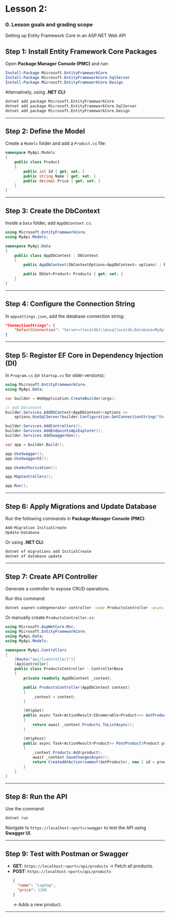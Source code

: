 # Lesson 2:

### 0. Lesson goals and grading scope
Setting up Entity Framework Core in an ASP.NET Web API

## Step 1: Install Entity Framework Core Packages
Open **Package Manager Console (PMC)** and run:

```powershell
Install-Package Microsoft.EntityFrameworkCore
Install-Package Microsoft.EntityFrameworkCore.SqlServer
Install-Package Microsoft.EntityFrameworkCore.Design
```

Alternatively, using **.NET CLI**:

```bash
dotnet add package Microsoft.EntityFrameworkCore
dotnet add package Microsoft.EntityFrameworkCore.SqlServer
dotnet add package Microsoft.EntityFrameworkCore.Design
```

---

## Step 2: Define the Model
Create a `Models` folder and add a `Product.cs` file:

```csharp
namespace MyApi.Models
{
    public class Product
    {
        public int Id { get; set; }
        public string Name { get; set; }
        public decimal Price { get; set; }
    }
}
```

---

## Step 3: Create the DbContext
Inside a `Data` folder, add `AppDbContext.cs`:

```csharp
using Microsoft.EntityFrameworkCore;
using MyApi.Models;

namespace MyApi.Data
{
    public class AppDbContext : DbContext
    {
        public AppDbContext(DbContextOptions<AppDbContext> options) : base(options) { }

        public DbSet<Product> Products { get; set; }
    }
}
```

---

## Step 4: Configure the Connection String
In `appsettings.json`, add the database connection string:

```json
"ConnectionStrings": {
    "DefaultConnection": "Server=(localdb)\\mssqllocaldb;Database=MyApiDb;Trusted_Connection=True;"
}
```

---

## Step 5: Register EF Core in Dependency Injection (DI)
In `Program.cs` (or `Startup.cs` for older versions):

```csharp
using Microsoft.EntityFrameworkCore;
using MyApi.Data;

var builder = WebApplication.CreateBuilder(args);

// Add DbContext
builder.Services.AddDbContext<AppDbContext>(options =>
    options.UseSqlServer(builder.Configuration.GetConnectionString("DefaultConnection")));

builder.Services.AddControllers();
builder.Services.AddEndpointsApiExplorer();
builder.Services.AddSwaggerGen();

var app = builder.Build();

app.UseSwagger();
app.UseSwaggerUI();

app.UseAuthorization();

app.MapControllers();

app.Run();
```

---

## Step 6: Apply Migrations and Update Database
Run the following commands in **Package Manager Console (PMC)**:

```powershell
Add-Migration InitialCreate
Update-Database
```

Or using **.NET CLI**:

```bash
dotnet ef migrations add InitialCreate
dotnet ef database update
```

---

## Step 7: Create API Controller
Generate a controller to expose CRUD operations.

Run this command:

```bash
dotnet aspnet-codegenerator controller -name ProductsController -async -api -m Product -dc AppDbContext -outDir Controllers
```

Or manually create `ProductsController.cs`:

```csharp
using Microsoft.AspNetCore.Mvc;
using Microsoft.EntityFrameworkCore;
using MyApi.Data;
using MyApi.Models;

namespace MyApi.Controllers
{
    [Route("api/[controller]")]
    [ApiController]
    public class ProductsController : ControllerBase
    {
        private readonly AppDbContext _context;

        public ProductsController(AppDbContext context)
        {
            _context = context;
        }

        [HttpGet]
        public async Task<ActionResult<IEnumerable<Product>>> GetProducts()
        {
            return await _context.Products.ToListAsync();
        }

        [HttpPost]
        public async Task<ActionResult<Product>> PostProduct(Product product)
        {
            _context.Products.Add(product);
            await _context.SaveChangesAsync();
            return CreatedAtAction(nameof(GetProducts), new { id = product.Id }, product);
        }
    }
}
```

---

## Step 8: Run the API
Use the command:

```bash
dotnet run
```

Navigate to `https://localhost:<port>/swagger` to test the API using **Swagger UI**.

---

## Step 9: Test with Postman or Swagger
- **GET**: `https://localhost:<port>/api/products` → Fetch all products.
- **POST**: `https://localhost:<port>/api/products`
  ```json
  {
    "name": "Laptop",
    "price": 1200
  }
  ```
  → Adds a new product.

---